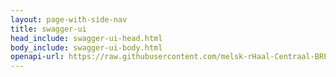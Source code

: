```yaml
---
layout: page-with-side-nav
title: swagger-ui
head_include: swagger-ui-head.html
body_include: swagger-ui-body.html
openapi-url: https://raw.githubusercontent.com/melsk-rHaal-Centraal-BRP-tabellen-bevragen/master/specificatie/genereervariant/openapi.yaml
---
```

<div id="swagger-ui"></div>
